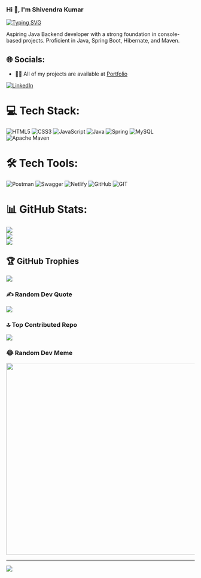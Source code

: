 ### Hi 👋, I'm Shivendra Kumar

[![Typing SVG](https://readme-typing-svg.demolab.com?font=Fira+Code&weight=500&size=30&pause=1000&width=600&lines=Java+Backend+Developer;Full+Stack+Web+Developer)](https://git.io/typing-svg)

Aspiring Java Backend developer with a strong foundation in console-based projects. Proficient in Java, Spring Boot, Hibernate, and Maven.

## 🌐 Socials:
- 👨‍💻 All of my projects are available at [Portfolio](https://shivendra-somr.github.io/)



[![LinkedIn](https://img.shields.io/badge/LinkedIn-%230077B5.svg?logo=linkedin&logoColor=white)](https://www.linkedin.com/in/shivendra-kumar-458a6142/) 

# 💻 Tech Stack:
![HTML5](https://img.shields.io/badge/html5-%23E34F26.svg?style=for-the-badge&logo=html5&logoColor=white)
![CSS3](https://img.shields.io/badge/css3-%231572B6.svg?style=for-the-badge&logo=css3&logoColor=white)
![JavaScript](https://img.shields.io/badge/javascript-%23323330.svg?style=for-the-badge&logo=javascript&logoColor=%23F7DF1E)
![Java](https://img.shields.io/badge/java-%23ED8B00.svg?style=for-the-badge&logo=java&logoColor=white) 
![Spring](https://img.shields.io/badge/spring-%236DB33F.svg?style=for-the-badge&logo=spring&logoColor=white)
![MySQL](https://img.shields.io/badge/mysql-%2300f.svg?style=for-the-badge&logo=mysql&logoColor=white) 
![Apache Maven](https://img.shields.io/badge/Apache%20Maven-C71A36?style=for-the-badge&logo=Apache%20Maven&logoColor=white) 

# 🛠️ Tech Tools:
![Postman](https://img.shields.io/badge/Postman-FF6C37?style=for-the-badge&logo=postman&logoColor=white)
![Swagger](https://img.shields.io/badge/-Swagger-%23Clojure?style=for-the-badge&logo=swagger&logoColor=white)
![Netlify](https://img.shields.io/badge/netlify-%23000000.svg?style=for-the-badge&logo=netlify&logoColor=#00C7B7)
![GitHub](https://img.shields.io/badge/GitHub-%23121011.svg?style=for-the-badge&logo=github&logoColor=white)
![GIT](https://img.shields.io/badge/Git-fc6d26?style=for-the-badge&logo=git&logoColor=white) 

# 📊 GitHub Stats:
![](https://github-readme-stats.vercel.app/api?username=shivendra-somr&theme=nord&hide_border=false&include_all_commits=false&count_private=false)<br/>
![](https://github-readme-streak-stats.herokuapp.com/?user=shivendra-somr&theme=nord&hide_border=false)<br/>
![](https://github-readme-stats.vercel.app/api/top-langs/?username=shivendra-somr&theme=nord&hide_border=false&include_all_commits=false&count_private=false&layout=compact)

## 🏆 GitHub Trophies
![](https://github-profile-trophy.vercel.app/?username=shivendra-somr&theme=nord&no-frame=false&no-bg=true&margin-w=4)

### ✍️ Random Dev Quote
![](https://quotes-github-readme.vercel.app/api?type=horizontal&theme=dark)

### 🔝 Top Contributed Repo
![](https://github-contributor-stats.vercel.app/api?username=shivendra-somr&limit=5&theme=dark&combine_all_yearly_contributions=true)

### 😂 Random Dev Meme
<img src="https://rm.up.railway.app/" width="512px"/>

---
[![](https://visitcount.itsvg.in/api?id=shivendra-somr&icon=0&color=0)](https://visitcount.itsvg.in)

<!-- Proudly created with GPRM ( https://gprm.itsvg.in ) -->
